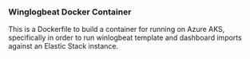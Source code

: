 ### Winglogbeat Docker Container

This is a Dockerfile to build a container for running on Azure AKS, specifically in order to run winlogbeat template and dashboard imports against an Elastic Stack instance.
